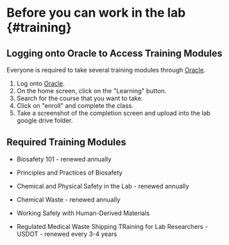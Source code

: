 # Before you can work in the lab {#training}

## Logging onto Oracle to Access Training Modules

Everyone is required to take several training modules through [Oracle](https://sso-login.vanderbilt.edu/idp/startSSO.ping?PartnerSpId=https://ecsr.login.us2.oraclecloud.com/fed). 

1. Log onto [Oracle](https://sso-login.vanderbilt.edu/idp/startSSO.ping?PartnerSpId=https://ecsr.login.us2.oraclecloud.com/fed).
2. On the home screen, click on the "Learning" button. 
3. Search for the course that you want to take. 
4. Click on "enroll" and complete the class. 
5. Take a screenshot of the completion screen and upload into the lab google drive folder. 

## Required Training Modules

- Biosafety 101 - renewed annually

- Principles and Practices of Biosafety

- Chemical and Physical Safety in the Lab - renewed annually 

- Chemical Waste - renewed annually 

- Working Safely with Human-Derived Materials

- Regulated Medical Waste Shipping TRaining for Lab Researchers - USDOT - renewed every 3-4 years 
